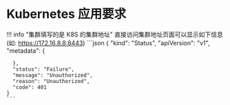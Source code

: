 # Kubernetes 应用要求

!!! info "集群填写的是 K8S 的集群地址"
    直接访问集群地址页面可以显示如下信息(如: https://172.16.8.8:8443)
    ```json
    {
      "kind": "Status",
      "apiVersion": "v1",
      "metadata": {

      },
      "status": "Failure",
      "message": "Unauthorized",
      "reason": "Unauthorized",
      "code": 401
    }
    ```
